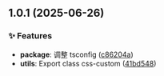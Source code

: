 

## 1.0.1 (2025-06-26)


### ✨ Features

* **package**: 调整 tsconfig ([c86204a](https://github.com/Gao-pw/css-custom-properties-manager/commit/c86204a))
* **utils**: Export class css-custom ([41bd548](https://github.com/Gao-pw/css-custom-properties-manager/commit/41bd548))